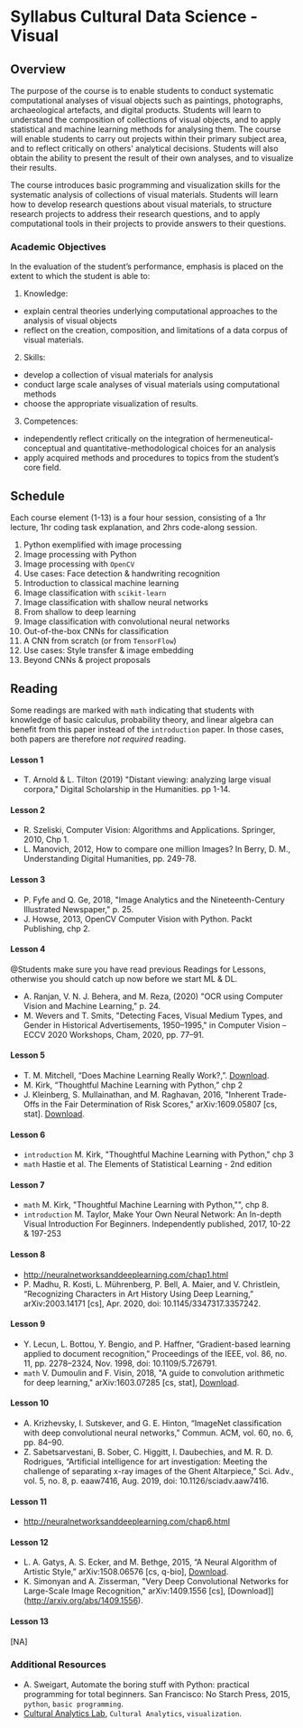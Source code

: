 # Syllabus Cultural Data Science - Visual #

## Overview ##

The purpose of the course is to enable students to conduct systematic computational analyses of visual objects such as paintings, photographs, archaeological artefacts, and digital products. Students will learn to understand the composition of collections of visual objects, and to apply statistical and machine learning methods for analysing them. The course will enable students to carry out projects within their primary subject area, and to reflect critically on others' analytical decisions. Students will also obtain the ability to present the result of their own analyses, and to visualize their results.

The course introduces basic programming and visualization skills for the systematic analysis of collections of visual materials. Students will learn how to develop research questions about visual materials, to structure research projects to address their research questions, and to apply computational tools in their projects to provide answers to their questions.

### Academic Objectives ###

In the evaluation of the student’s performance, emphasis is placed on the extent to which the student is able to:

1. Knowledge:
  - explain central theories underlying computational approaches to the analysis of visual objects
  - reflect on the creation, composition, and limitations of a data corpus of visual materials.
2. Skills:
  - develop a collection of visual materials for analysis
  - conduct large scale analyses of visual materials using computational methods
  - choose the appropriate visualization of results.
3. Competences:
  - independently reflect critically on the integration of hermeneutical-conceptual and quantitative-methodological choices for an analysis
  - apply acquired methods and procedures to topics from the student’s core field.

## Schedule ##
Each course element (1-13) is a four hour session, consisting of a 1hr lecture, 1hr coding task explanation, and 2hrs code-along session.

1. Python exemplified with image processing
2. Image processing with Python
3. Image processing with `OpenCV`
4. Use cases: Face detection & handwriting recognition
5. Introduction to classical machine learning
6. Image classification with `scikit-learn`
7. Image classification with shallow neural networks
8. From shallow to deep learning
9. Image classification with convolutional neural networks
10. Out-of-the-box CNNs for classification
11. A CNN from scratch (or from `TensorFlow`)
12. Use cases: Style transfer & image embedding
13. Beyond CNNs & project proposals

## Reading ##
Some readings are marked with `math` indicating that students with knowledge of basic calculus, probability theory, and linear algebra can benefit from this paper instead of the `introduction` paper. In those cases, both papers are therefore _not required_ reading.

#### Lesson 1 ####
- T. Arnold & L. Tilton (2019) "Distant viewing: analyzing large visual corpora," Digital Scholarship in the Humanities. pp 1-14.
#### Lesson 2 ####
- R. Szeliski, Computer Vision: Algorithms and Applications. Springer, 2010, Chp 1.
- L. Manovich, 2012, How to compare one million Images? In Berry, D. M., Understanding Digital Humanities, pp. 249-78.
#### Lesson 3 ####
- P. Fyfe and Q. Ge, 2018, "Image Analytics and the Nineteenth-Century Illustrated Newspaper," p. 25.
- J. Howse, 2013, OpenCV Computer Vision with Python. Packt Publishing, chp 2.
#### Lesson 4 ####
@Students make sure you have read previous Readings for Lessons, otherwise you should catch up now before we start ML & DL.

- A. Ranjan, V. N. J. Behera, and M. Reza, (2020) "OCR using Computer Vision and Machine Learning," p. 24.
- M. Wevers and T. Smits, "Detecting Faces, Visual Medium Types, and Gender in Historical Advertisements, 1950–1995," in Computer Vision – ECCV 2020 Workshops, Cham, 2020, pp. 77–91.

#### Lesson 5 ####
- T. M. Mitchell, “Does Machine Learning Really Work?,”. [Download](https://www.aaai.org/ojs/index.php/aimagazine/article/view/1303).
- M. Kirk, “Thoughtful Machine Learning with Python,” chp 2
- J. Kleinberg, S. Mullainathan, and M. Raghavan, 2016, "Inherent Trade-Offs in the Fair Determination of Risk Scores," arXiv:1609.05807 [cs, stat]. [Download](http://arxiv.org/abs/1609.05807).

#### Lesson 6 ####
- `introduction` M. Kirk, "Thoughtful Machine Learning with Python," chp 3
- `math` Hastie et al. The Elements of Statistical Learning - 2nd edition

#### Lesson 7 ####
- `math` M. Kirk, "Thoughtful Machine Learning with Python,"", chp 8.
- `introduction` M. Taylor, Make Your Own Neural Network: An In-depth Visual Introduction For Beginners. Independently published, 2017, 10-22 & 197-253

#### Lesson 8 ####
- http://neuralnetworksanddeeplearning.com/chap1.html
-  P. Madhu, R. Kosti, L. Mührenberg, P. Bell, A. Maier, and V. Christlein, “Recognizing Characters in Art History Using Deep Learning,” arXiv:2003.14171 [cs], Apr. 2020, doi: 10.1145/3347317.3357242.

#### Lesson 9 ####
- Y. Lecun, L. Bottou, Y. Bengio, and P. Haffner, “Gradient-based learning applied to document recognition,” Proceedings of the IEEE, vol. 86, no. 11, pp. 2278–2324, Nov. 1998, doi: 10.1109/5.726791.
- `math` V. Dumoulin and F. Visin, 2018, "A guide to convolution arithmetic for deep learning," arXiv:1603.07285 [cs, stat], [Download](http://arxiv.org/abs/1603.07285).

#### Lesson 10 ####
- A. Krizhevsky, I. Sutskever, and G. E. Hinton, “ImageNet classification with deep convolutional neural networks,” Commun. ACM, vol. 60, no. 6, pp. 84–90.
- Z. Sabetsarvestani, B. Sober, C. Higgitt, I. Daubechies, and M. R. D. Rodrigues, “Artificial intelligence for art investigation: Meeting the challenge of separating x-ray images of the Ghent Altarpiece,” Sci. Adv., vol. 5, no. 8, p. eaaw7416, Aug. 2019, doi: 10.1126/sciadv.aaw7416.

#### Lesson 11 ####
- http://neuralnetworksanddeeplearning.com/chap6.html

#### Lesson 12 ####
- L. A. Gatys, A. S. Ecker, and M. Bethge, 2015, “A Neural Algorithm of Artistic Style,” arXiv:1508.06576 [cs, q-bio], [Download](http://arxiv.org/abs/1508.06576).
- K. Simonyan and A. Zisserman, "Very Deep Convolutional Networks for Large-Scale Image Recognition," arXiv:1409.1556 [cs], [Download]](http://arxiv.org/abs/1409.1556).

#### Lesson 13 ####
[NA]


### Additional Resources ###
- A. Sweigart, Automate the boring stuff with Python: practical programming for total beginners. San Francisco: No Starch Press, 2015, `python`, `basic programming`.
- [Cultural Analytics Lab](http://lab.culturalanalytics.info/), `Cultural Analytics`, `visualization`.
